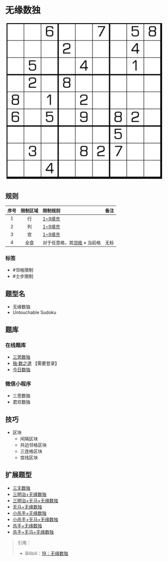 # 无缘数独
<!-- START doctoc generated TOC please keep comment here to allow auto update -->
<!-- DON'T EDIT THIS SECTION, INSTEAD RE-RUN doctoc TO UPDATE -->

<!-- END doctoc generated TOC please keep comment here to allow auto update -->

![题](../../../../../images/sudoku/无缘数独.png)

## 规则

| 序号  | 限制区域  | 限制规则              | 备注  |
|:---:|:-----:|:------------------|:---:|
|  1  |   行   | [1~9填充]           |     |
|  2  |   列   | [1~9填充]           |     |
|  3  |   宫   | [1~9填充]           |     |
|  4  |  全盘   | 对于任意格，其[邻格] ≠ 当前格 | 无标  |

### 标签

- #邻格限制
- #士步限制

## 题型名

- 无缘数独
- Untouchable Sudoku

## 题库

### 在线题库

- [三思数独]
- [独·数之道](http://www.sudokufans.org.cn/lx/game.index.php?type=wy) 【需要登录】
- [今日数独]

### 微信小程序

- 三思数独
- 君欢数独

## 技巧

- 区块
  - 间隔区块
  - 共边邻格区块
  - 三连格区块
  - 宫线区块

## 扩展题型

- [三无数独](../三无数独.md)
- [三明治+无缘数独](../../../混合类/三明治+无缘数独.md)
- [三明治+无马+无缘数独](../../../混合类/三明治+无马+无缘数独.md)
- [无马+无缘数独](../../../混合类/无马+无缘数独.md)
- [小杀手+无缘数独](../../../混合类/小杀手+无缘数独.md)
- [小杀手+无马+无缘数独](../../../混合类/小杀手+无马+无缘数独.md)
- [杀手+无缘数独](../../../混合类/杀手+无缘数独.md)
- [杀手+无马+无缘数独](../../../混合类/杀手+无马+无缘数独.md)

> 引用：
>
> - Bilibili：[19：无缘数独](https://www.bilibili.com/read/cv10214761)

[1~9填充]: ../../../../../rules/rules.md#1to9填充

[邻格]: ../../../../../rules/rules.md#邻格

[今日数独]: https://cn.sudoku.today/g-no-touch-sudoku/

[三思数独]: https://www.12634.com/sudoku/anti_king
